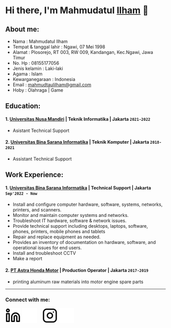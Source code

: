 # Hi there, I'm Mahmudatul [Ilham]() 👋
## About me:
- Nama                   : Mahmudatul Ilham
- Tempat & tanggal lahir : Ngawi, 07 Mei 1998
- Alamat                 : Plosorejo, RT 003, RW 009, Kandangan, Kec.Ngawi, Jawa Timur
- No. Hp                 : 08155177056
- Jenis kelamin          : Laki-laki
- Agama                  : Islam
- Kewarganegaraan        : Indonesia
- Email                  : mahmudtaulilham@gmail.com
- Hoby                   : Olahraga | Game

## Education:

#### 1. [Universitas Nusa Mandiri](https://nusamandiri.ac.id/nuri/index.js/) | Teknik Informatika | Jakarta `2021-2022`
   - Asistant Technical Support
 #### 2. [Universitas Bina Sarana Informatika](https://www.bsi.ac.id/ubsi/index.js) | Teknik Komputer | Jakarta `2018-2021`
   - Assistant Technical Support

## Work Experience:
#### 1. [Universitas Bina Sarana Informatika](https://www.bsi.ac.id/ubsi/index.js) | Technical Support | Jakarta `Sep'2022 - Now`
- Install and configure computer hardware, software, systems, networks, printers, and scanners.
- Monitor and maintain computer systems and networks.
- Troubleshoot IT hardware, software & network issues.
- Provide technical support including desktops, laptops, software, phones, printers, mobile phones and tablets
- Repair and replace equipment as needed.
- Provides an inventory of documentation on hardware, software, and operational issues for end users.
- Install and troubleshoot CCTV
- Make a report

#### 2. [PT Astra Honda Motor](https://www.astra-honda.com/) | Production Operator | Jakarta `2017-2019`
   - printing aluminum raw materials into motor engine spare parts
---
### Connect with me:


[![website](./img/linkedin-light.svg)](https://www.linkedin.com/in/mahmudatul-ilham-753851254/#gh-light-mode-only)
[![website](./img/linkedin-dark.svg)](https://www.linkedin.com/in/mahmudatul-ilham-753851254/#gh-dark-mode-only)
&nbsp;&nbsp;
[![website](./img/instagram-light.svg)](https://instagram.com/captainham__#gh-light-mode-only)
[![website](./img/instagram-dark.svg)](https://instagram.com/captainham__#gh-dark-mode-only)
